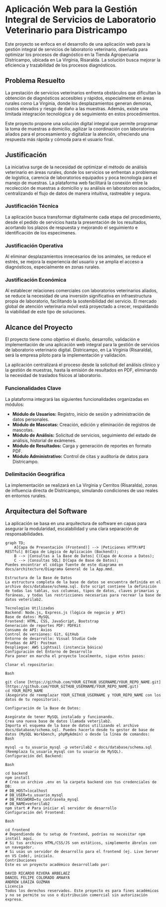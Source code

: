 # Aplicación Web para la Gestión Integral de Servicios de Laboratorio Veterinario para Districampo

Este proyecto se enfoca en el desarrollo de una aplicación web para la gestión integral de servicios de laboratorio veterinario, diseñada para optimizar los procesos de diagnóstico en la Tienda Agropecuaria Districampo, ubicada en La Virginia, Risaralda. La solución busca mejorar la eficiencia y trazabilidad de los procesos diagnósticos.

## Problema Resuelto

La prestación de servicios veterinarios enfrenta obstáculos que dificultan la obtención de diagnósticos accesibles y rápidos, especialmente en áreas rurales como La Virginia, donde los desplazamientos generan demoras, costos elevados y riesgo de daño a las muestras. Además, existe una limitada integración tecnológica y de seguimiento en estos procedimientos.

Este proyecto propone una solución digital integral que permite programar la toma de muestras a domicilio, agilizar la coordinación con laboratorios aliados para el procesamiento y digitalizar la atención, ofreciendo una respuesta más rápida y cómoda para el usuario final.

## Justificación

La iniciativa surge de la necesidad de optimizar el método de análisis veterinario en áreas rurales, donde los servicios se enfrentan a problemas de logística, carencia de laboratorios equipados y poca tecnología para el manejo de muestras. La plataforma web facilitará la conexión entre la recolección de muestras a domicilio y su análisis en laboratorios asociados, centralizando el flujo de datos de manera intuitiva, rastreable y segura.

### Justificación Técnica
La aplicación busca transformar digitalmente cada etapa del procedimiento, desde el pedido de servicios hasta la presentación de los resultados, acortando los plazos de respuesta y mejorando el seguimiento e identificación de los especímenes.

### Justificación Operativa
Al eliminar desplazamientos innecesarios de los animales, se reduce el estrés, se mejora la experiencia del usuario y se amplía el acceso a diagnósticos, especialmente en zonas rurales.

### Justificación Económica
Al establecer relaciones comerciales con laboratorios veterinarios aliados, se reduce la necesidad de una inversión significativa en infraestructura propia de laboratorio, facilitando la sostenibilidad del servicio. El mercado global de atención veterinaria móvil está proyectado a crecer, respaldando la viabilidad de este tipo de soluciones.

## Alcance del Proyecto

El proyecto tiene como objetivo el diseño, desarrollo, validación e implementación de una aplicación web integral para la gestión de servicios de laboratorio veterinario digital. Districampo, en La Virginia (Risaralda), será la empresa piloto para la implementación y validación.

La aplicación centralizará el proceso desde la solicitud del análisis clínico y la gestión de muestras, hasta la emisión de resultados en PDF, eliminando la necesidad de traslados físicos al laboratorio.

### Funcionalidades Clave

La plataforma integrará las siguientes funcionalidades organizadas en módulos:

* **Módulo de Usuarios:** Registro, inicio de sesión y administración de datos personales.
* **Módulo de Mascotas:** Creación, edición y eliminación de registros de mascotas.
* **Módulo de Análisis:** Solicitud de servicios, seguimiento del estado de análisis, historial de exámenes.
* **Módulo de Resultados:** Carga y generación de reportes en formato PDF.
* **Módulo Administrativo:** Control de citas y auditoría de datos para Districampo.

### Delimitación Geográfica
La implementación se realizará en La Virginia y Cerritos (Risaralda), zonas de influencia directa de Districampo, simulando condiciones de uso reales en entornos rurales.

## Arquitectura del Software

La aplicación se basa en una arquitectura de software en capas para asegurar la modularidad, escalabilidad y una clara separación de responsabilidades.

```mermaid
graph TD;
    A[Capa de Presentación (Frontend)] --> |Peticiones HTTP/API RESTful| B(Capa de Lógica de Aplicación (Backend));
    B --> |Consultas a la Base de Datos| C(Capa de Acceso a Datos);
    C --> |Consultas SQL| D(Capa de Base de Datos);
Puedes encontrar el código fuente de este diagrama en docs/architecture/Diagrama General de la App.mmd.

Estructura de la Base de Datos
La estructura completa de la base de datos se encuentra definida en el archivo docs/database/schema.sql. Este script contiene la definición de todas las tablas, sus columnas, tipos de datos, claves primarias y foráneas, y todas las restricciones necesarias para recrear la base de datos veterilab2.

Tecnologías Utilizadas
Backend: Node.js, Express.js (lógica de negocio y API)
Base de datos: MySQL
Frontend: HTML, CSS, JavaScript, Bootstrap
Generación de reportes PDF: PDFKit
Consumo de API: Axios
Control de versiones: Git, GitHub
Entorno de desarrollo: Visual Studio Code
Pruebas de API: Postman
Despliegue: AWS Lightsail (instancia básica)
Configuración del Entorno de Desarrollo
Para poner en marcha el proyecto localmente, sigue estos pasos:

Clonar el repositorio:

Bash

git clone [https://github.com/YOUR_GITHUB_USERNAME/YOUR_REPO_NAME.git](https://github.com/YOUR_GITHUB_USERNAME/YOUR_REPO_NAME.git)
cd YOUR_REPO_NAME
(Asegúrate de reemplazar YOUR_GITHUB_USERNAME y YOUR_REPO_NAME con los datos de tu repositorio).

Configuración de la Base de Datos:

Asegúrate de tener MySQL instalado y funcionando.
Crea una nueva base de datos llamada veterilab2.
Importa el esquema de la base de datos utilizando el archivo docs/database/schema.sql. Puedes hacerlo desde tu gestor de base de datos (MySQL Workbench, phpMyAdmin) o desde la línea de comandos:
Bash

mysql -u tu_usuario_mysql -p veterilab2 < docs/database/schema.sql
(Reemplaza tu_usuario_mysql con tu usuario de MySQL).
Configuración del Backend:

Bash

cd backend
npm install
# Crea un archivo .env en la carpeta backend con tus credenciales de DB:
# DB_HOST=localhost
# DB_USER=tu_usuario_mysql
# DB_PASSWORD=tu_contraseña_mysql
# DB_NAME=veterilab2
npm start # Para iniciar el servidor de desarrollo
Configuración del Frontend:

Bash

cd frontend
# Dependiendo de tu setup de frontend, podrías no necesitar npm install aquí.
# Si tus archivos HTML/CSS/JS son estáticos, simplemente ábrelos con un navegador.
# Si usas un servidor de desarrollo para el frontend (ej. Live Server en VS Code), inícialo.
Contribuciones
Este es un proyecto académico desarrollado por:

DAVID RICARDO RIVERA ARBELAEZ
DANIEL FELIPE COLORADO AMAAYA
ANDREW LOAIZA GUZMAN
Licencia
Todos los derechos reservados. Este proyecto es para fines académicos y no se permite su uso o distribución comercial sin autorización expresa.